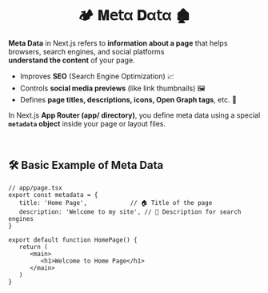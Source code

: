 <h1  align="center" > 🏕️ 𝐌𝖾𝗍α 𝐃α𝗍α 🏚️ </h1>

**Meta Data** in Next.js refers to **information about a page** that helps browsers, search engines, and social platforms  
**understand the content** of your page.

- Improves **SEO** (Search Engine Optimization) 📈
- Controls **social media previews** (like link thumbnails) 🖼️
- Defines **page titles, descriptions, icons, Open Graph tags**, etc. 🔖

In Next.js **App Router (app/ directory)**, you define meta data using a special **`metadata` object** inside your page or layout files.

</br>

## 🛠️ Basic Example of Meta Data

```tsx
// app/page.tsx
export const metadata = {
   title: 'Home Page',            // 🏠 Title of the page
   description: 'Welcome to my site', // 📜 Description for search engines
}

export default function HomePage() {
   return (
      <main>
         <h1>Welcome to Home Page</h1>
      </main>
   )
}
